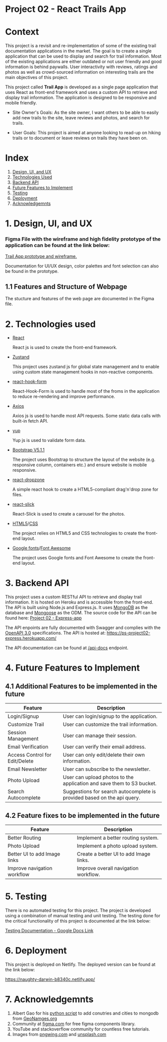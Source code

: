 # Project 02 - React Trails App

# Context

This project is a revisit and re-implementation of some of the existing trail documentation applications in the market. The goal is to create a single application that can be used to display and search for trail information. Most of the existing applications are either outdated or not user friendly and good information is behind paywalls. User interactivity with reviews, ratings and photos as well as crowd-sourced information on interesting trails are the main objectives of this project.

This project called **Trail App** is developed as a single page application that uses React as front-end framework and uses a custom API to retrieve and display trail information. The application is designed to be responsive and mobile friendly.

- Site Owner's Goals: As the site owner, I want others to be able to easily add new trails to the site, leave reviews and photos, and search for trails.

- User Goals: This project is aimed at anyone looking to read-up on hiking trails or to document or leave reviews on trails they have been on.

# Index

1. [Design, UI, and UX](#1-design-ui-and-ux)
2. [Technologies Used](#2-technologies-used)
3. [Backend API](#3-backend-api)
4. [Future Features to Implement](#4-future-features-to-implement)
5. [Testing](#5-testing)
6. [Deployment](#6-deployment)
7. [Acknowledgemnts](#7-acknowledgemnts)

# 1. Design, UI, and UX

### Figma File with the wireframe and high fidelity prototype of the application can be found at the link below:

[Trail App prototype and wireframe.](https://www.figma.com/file/gC2LGUIuny82ik6EQOkCmP/Project-02)

Documentation for UI/UX design, color palettes and font selection can also be found in the prototype.

## 1.1 Features and Structure of Webpage

The stucture and features of the web page are documented in the Figma file.

# 2. Technologies used

- [React](https://reactjs.org/)

  React js is used to create the front-end framework.

- [Zustand](https://github.com/pmndrs/zustand/)

  This project uses zustand js for global state management and to enable using custom state management hooks in non-reactive components.

- [react-hook-form](https://react-hook-form.com/)

  React-Hook-Form is used to handle most of the froms in the application to reduce re-rendering and improve performance.

- [Axios](https://github.com/axios/axios)

  Axios js is used to handle most API requests. Some static data calls with built-in fetch API.

- [yup](https://github.com/jquense/yup)

  Yup js is used to validate form data.

- [Bootstrap V5.1.1](https://getbootstrap.com/docs/5.1/getting-started/introduction/)

  The project uses Bootstrap to structure the layout of the website (e.g. responsive column, containers etc.) and ensure website is mobile responsive.

- [react-dropzone](https://github.com/react-dropzone/react-dropzone)

  A simple react hook to create a HTML5-compliant drag'n'drop zone for files.

- [react-slick](https://react-slick.neostack.com/)

  React-Slick is used to create a carousel for the photos.

- [HTML5](https://developer.mozilla.org/en-US/docs/Glossary/HTML5)/[CSS](https://developer.mozilla.org/en-US/docs/Web/CSS)

  The project relies on HTML5 and CSS technologies to create the front-end layout.

- [Google fonts](https://fonts.google.com/)/[Font Awesome](https://fontawesome.com/)

  The project uses Google fonts and Font Awesome to create the front-end layout.

# 3. Backend API

This project uses a custom RESTful API to retrieve and display trail information. It is hosted on Heroku and is accessible from the front-end. The API is built using Node.js and Express.js. It uses [MongoDB](https://www.mongodb.com/) as the database and [Mongoose](https://mongoosejs.com/) as the ODM. The source code for the API can be found here: [Project 02 - Express-app](https://github.com/pratheesh1/Express-app)

The API enpoints are fully documented with Swagger and complies with the [OpenAPI 3.0](https://spec.openapis.org/oas/v3.1.0) specifications. The API is hosted at: https://ps-project02-express.herokuapp.com/

The API documentation can be found at [/api-docs](https://ps-project02-express.herokuapp.com/api-docs/) endpoint.

# 4. Future Features to Implement

## 4.1 Additional Features to be implemented in the future

| Feature                        | Description                                                             |
| ------------------------------ | ----------------------------------------------------------------------- |
| Login/Signup                   | User can login/signup to the application.                               |
| Customize Trail                | User can customize the trail information.                               |
| Session Management             | User can manage their session.                                          |
| Email Verification             | User can verify their email address.                                    |
| Access Control for Edit/Delete | User can only edit/delete their own information.                        |
| Email Newsletter               | User can subscribe to the newsletter.                                   |
| Photo Upload                   | User can upload photos to the application and save them to S3 bucket.   |
| Search Autocomplete            | Suggestions for search autocomplete is provided based on the api query. |

## 4.2 Feature fixes to be implemented in the future

| Feature                      | Description                            |
| ---------------------------- | -------------------------------------- |
| Better Routing               | Implement a better routing system.     |
| Photo Upload                 | Implement a photo upload system.       |
| Better UI to add Image links | Create a better UI to add Image links. |
| Improve navigation workflow  | Improve overall navigation workflow.   |

# 5. Testing

There is no automated testing for this project. The project is developed using a combination of manual testing and unit testing. The testing done for the critical functionality of this project is documented at the link below:

[Testing Documentation - Google Docs Link](https://docs.google.com/spreadsheets/d/1NdmoMiVTOYa_6QQPF1DB9nj-Geq7PeTOHpTLVGu_r94/edit#gid=0&range=B2:E37)

# 6. Deployment

This project is deployed on Netlify. The deployed version can be found at the link below:

https://naughty-darwin-b8340c.netlify.app/

# 7. Acknowledgemnts

1. Albert Gao for his [python script](https://github.com/Albert-Gao/world-cities-mongodb) to add conutries and cities to mongodb from [GeoNamges.org](http://www.geonames.org)
2. Community at [figma.com](https://www.figma.com/community) for free figma components library.
3. YouTube and stackoverflow community for countless free tutorials.
4. Images from [pngwing.com](https://www.pngwing.com) and [unsplash.com](https://unsplash.com/)
